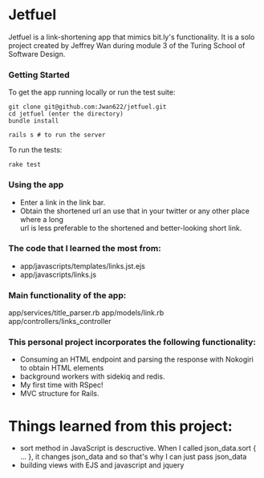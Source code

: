 # Jetfuel

Jetfuel is a link-shortening app that mimics bit.ly's functionality. It is a solo project created by Jeffrey Wan during module 3 of the Turing School of Software Design.

### Getting Started
To get the app running locally or run the test suite:

```
git clone git@github.com:Jwan622/jetfuel.git
cd jetfuel (enter the directory)
bundle install

rails s # to run the server
```
To run the tests:

```
rake test
```

### Using the app
* Enter a link in the link bar.
* Obtain the shortened url an use that in your twitter or any other place where a long  
url is less preferable to the shortened and better-looking short link.

### The code that I learned the most from:

- app/javascripts/templates/links.jst.ejs
- app/javascripts/links.js

### Main functionality of the app:
  app/services/title_parser.rb
  app/models/link.rb
  app/controllers/links_controller

### This personal project incorporates the following functionality:
* Consuming an HTML endpoint and parsing the response with Nokogiri to obtain HTML elements
* background workers with sidekiq and redis.
* My first time with RSpec!
* MVC structure for Rails.

# Things learned from this project:

* sort method in JavaScript is descructive. When I called json_data.sort { ... }, it changes json_data and so that's why I can just pass json_data
* building views with EJS and javascript and jquery
